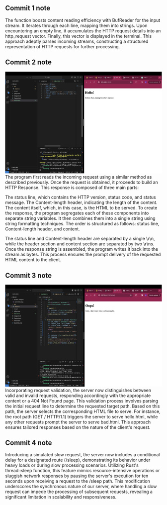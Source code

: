 ## Commit 1 note
The function boosts content reading efficiency with BufReader for the input stream. It iterates through each line, mapping them into strings. Upon encountering an empty line, it accumulates the HTTP request details into an http_request vector. Finally, this vector is displayed in the terminal. This approach adeptly parses incoming streams, constructing a structured representation of HTTP requests for further processing.

## Commit 2 note
![Commit 2 screen capture](/assets/images/commit2.png)
The program first reads the incoming request using a similar method as described previously. Once the request is obtained, it proceeds to build an HTTP Response. This response is composed of three main parts:

The status line, which contains the HTTP version, status code, and status message.
The Content-length header, indicating the length of the content.
The content itself, which, in this case, is the HTML to be served.
To create the response, the program segregates each of these components into separate string variables. It then combines them into a single string using string formatting techniques. The order is structured as follows: status line, Content-length header, and content.

The status line and Content-length header are separated by a single \r\n, while the header section and content section are separated by two \r\ns. Once the response string is assembled, the program writes it back into the stream as bytes. This process ensures the prompt delivery of the requested HTML content to the client.

## Commit 3 note
![Commit 3 screen capture](/assets/images/commit3.png)
Incorporating request validation, the server now distinguishes between valid and invalid requests, responding accordingly with the appropriate content or a 404 Not Found page. This validation process involves parsing the initial request line to determine the requested target path. Based on this path, the server selects the corresponding HTML file to serve. For instance, the root path (GET / HTTP/1.1) triggers the server to serve hello.html, while any other requests prompt the server to serve bad.html. This approach ensures tailored responses based on the nature of the client's request.

## Commit 4 note
Introducing a simulated slow request, the server now includes a conditional delay for a designated route (/sleep), demonstrating its behavior under heavy loads or during slow processing scenarios. Utilizing Rust's thread::sleep function, this feature mimics resource-intensive operations or sluggish network responses by pausing the server's execution for ten seconds upon receiving a request to the /sleep path. This modification underscores the synchronous nature of our server, where handling a slow request can impede the processing of subsequent requests, revealing a significant limitation in scalability and responsiveness.






